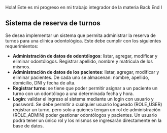 Hola! Este es mi progreso en mi trabajo integrador de la materia Back End I

## Sistema de reserva de turnos

Se desea implementar un sistema que permita administrar la reserva de turnos para una clínica odontológica. Este debe cumplir con los siguientes requerimientos: <br>
<ul>
  <li><b>Administración de datos de odontólogos</b>: listar, agregar, modificar y eliminar odontólogos. Registrar apellido, nombre y matrícula de los mismos.</li>
  <li><b>Administración de datos de los pacientes</b>: listar, agregar, modificar y eliminar pacientes. De cada uno se almacenan: nombre, apellido, domicilio, DNI y fecha de alta.</li>
  <li><b>Registrar turno</b>: se tiene que poder permitir asignar a un paciente un turno con un odontólogo a una determinada fecha y hora.</li>
  <li><b>Login</b>: validar el ingreso al sistema mediante un login con usuario y password. Se debe permitir a cualquier usuario logueado (ROLE_USER) registrar un turno, pero solo a quienes tengan un rol de administración (ROLE_ADMIN) poder gestionar odontólogos y pacientes. Un usuario podrá tener un único rol y los mismos se ingresarán directamente en la base de datos.</li>